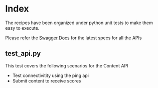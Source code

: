 # Index
The recipes have been organized under python unit tests to make them easy to execute. 

Please refer the [Swagger Docs](https://app.receptiviti.com/api/spec) for the latest specs for all the APIs 

## test_api.py 
This test covers the following scenarios for the Content API
- Test connectivitity using the ping api
- Submit content to receive scores 

